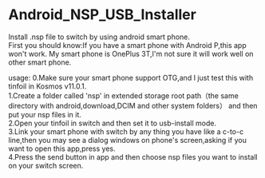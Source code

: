 # Android_NSP_USB_Installer
Install .nsp file to switch by using android smart phone.  
First you should know:If you have a smart phone with Android P,this app won't work.
My smart phone is OnePlus 3T,I'm not sure it will work well on other smart phone.
 
usage:
  0.Make sure your smart phone support OTG,and I just test this with tinfoil in Kosmos v11.0.1.  
  1.Create a folder called 'nsp' in extended storage root path（the same directory with android,download,DCIM and other system folders） and then put your nsp files in it.  
  2.Open your tinfoil in switch and then set it to usb-install mode.  
  3.Link your smart phone with switch by any thing you have like a c-to-c line,then you may see a dialog windows on phone's screen,asking if you want to open this app,press yes.  
  4.Press the send button in app and then choose nsp files you want to install on your switch screen.  
